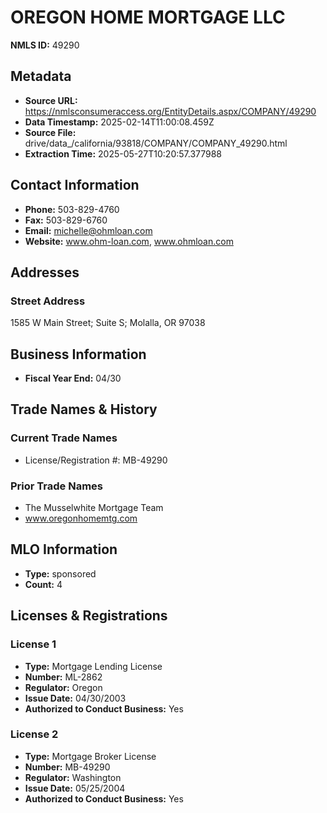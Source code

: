# OREGON HOME MORTGAGE LLC

**NMLS ID:** 49290

## Metadata
- **Source URL:** https://nmlsconsumeraccess.org/EntityDetails.aspx/COMPANY/49290
- **Data Timestamp:** 2025-02-14T11:00:08.459Z
- **Source File:** drive/data_/california/93818/COMPANY/COMPANY_49290.html
- **Extraction Time:** 2025-05-27T10:20:57.377988

## Contact Information
- **Phone:** 503-829-4760
- **Fax:** 503-829-6760
- **Email:** michelle@ohmloan.com
- **Website:** www.ohm-loan.com, www.ohmloan.com

## Addresses
### Street Address
1585 W Main Street; Suite S; Molalla, OR 97038

## Business Information
- **Fiscal Year End:** 04/30

## Trade Names & History
### Current Trade Names
- License/Registration #: MB-49290

### Prior Trade Names
- The Musselwhite Mortgage Team
- www.oregonhomemtg.com

## MLO Information
- **Type:** sponsored
- **Count:** 4

## Licenses & Registrations

### License 1
- **Type:** Mortgage Lending License
- **Number:** ML-2862
- **Regulator:** Oregon
- **Issue Date:** 04/30/2003
- **Authorized to Conduct Business:** Yes

### License 2
- **Type:** Mortgage Broker License
- **Number:** MB-49290
- **Regulator:** Washington
- **Issue Date:** 05/25/2004
- **Authorized to Conduct Business:** Yes
